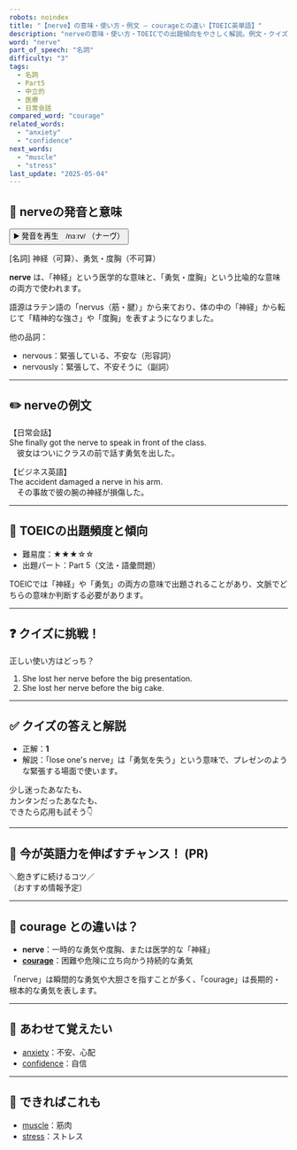 ```yaml
---
robots: noindex
title: "【nerve】の意味・使い方・例文 ― courageとの違い【TOEIC英単語】"
description: "nerveの意味・使い方・TOEICでの出題傾向をやさしく解説。例文・クイズ付きでcourageとの違いもわかりやすく学べます。"
word: "nerve"
part_of_speech: "名詞"
difficulty: "3"
tags:
  - 名詞
  - Part5
  - 中立的
  - 医療
  - 日常会話
compared_word: "courage"
related_words:
  - "anxiety"
  - "confidence"
next_words:
  - "muscle"
  - "stress"
last_update: "2025-05-04"
---
```


## 🔰 nerveの発音と意味

<button class="play-audio" onclick="playTTS('nerve')">
  <span class="play-audio-main">
    ▶️ 発音を再生　/nɜːrv/
  </span>
  <span class="play-audio-sub">
    （ナーヴ）
  </span>
</button>

[名詞] 神経（可算）、勇気・度胸（不可算）

**nerve** は、「神経」という医学的な意味と、「勇気・度胸」という比喩的な意味の両方で使われます。

語源はラテン語の「nervus（筋・腱）」から来ており、体の中の「神経」から転じて「精神的な強さ」や「度胸」を表すようになりました。

他の品詞：  
- nervous：緊張している、不安な（形容詞）
- nervously：緊張して、不安そうに（副詞）

---

## ✏️ nerveの例文

【日常会話】  
She finally got the nerve to speak in front of the class.  
　彼女はついにクラスの前で話す勇気を出した。

【ビジネス英語】  
The accident damaged a nerve in his arm.  
　その事故で彼の腕の神経が損傷した。

---

## 🎯 TOEICの出題頻度と傾向

- 難易度：★★★☆☆
- 出題パート：Part 5（文法・語彙問題）

TOEICでは「神経」や「勇気」の両方の意味で出題されることがあり、文脈でどちらの意味か判断する必要があります。

---

## ❓ クイズに挑戦！

正しい使い方はどっち？

1. She lost her nerve before the big presentation.  
2. She lost her nerve before the big cake.

---

## ✅ クイズの答えと解説

- 正解：**1**
- 解説：「lose one's nerve」は「勇気を失う」という意味で、プレゼンのような緊張する場面で使います。

少し迷ったあなたも、  
カンタンだったあなたも、  
できたら応用も試そう👇️

---

## 🚀 今が英語力を伸ばすチャンス！ (PR)

<div class="info-center">
＼飽きずに続けるコツ／<br>  
（おすすめ情報予定）
</div>

---

## 🤔  courage との違いは？

- **nerve**：一時的な勇気や度胸、または医学的な「神経」
- **[courage](/word/courage)**：困難や危険に立ち向かう持続的な勇気

「nerve」は瞬間的な勇気や大胆さを指すことが多く、「courage」は長期的・根本的な勇気を表します。

---

## 🧩 あわせて覚えたい

- [anxiety](/word/anxiety)：不安、心配
- [confidence](/word/confidence)：自信

---

## 📖 できればこれも

- [muscle](/word/muscle)：筋肉
- [stress](/word/stress)：ストレス

<!-- cvid: aid44_bid27 -->
